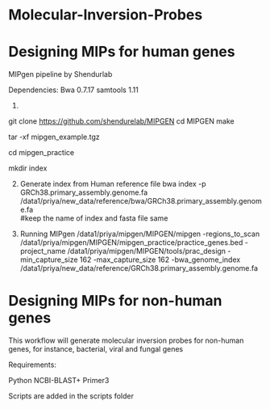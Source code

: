 # Molecular-Inversion-Probes


# Designing MIPs for human genes

MIPgen pipeline by Shendurlab 

Dependencies:
Bwa 0.7.17
samtools 1.11


1. 
git clone https://github.com/shendurelab/MIPGEN
cd MIPGEN
make

tar -xf mipgen_example.tgz

cd mipgen_practice

mkdir index

2. Generate index from Human reference file 
bwa index -p GRCh38.primary_assembly.genome.fa  /data1/priya/new_data/reference/bwa/GRCh38.primary_assembly.genome.fa  
#keep the name of index and fasta file same

3. Running MIPgen
/data1/priya/mipgen/MIPGEN/mipgen -regions_to_scan /data1/priya/mipgen/MIPGEN/mipgen_practice/practice_genes.bed -project_name /data1/priya/mipgen/MIPGEN/tools/prac_design -min_capture_size 162 -max_capture_size 162 -bwa_genome_index /data1/priya/new_data/reference/GRCh38.primary_assembly.genome.fa



# Designing MIPs for non-human genes

This workflow will generate molecular inversion probes for non-human genes, for instance, bacterial, viral and fungal genes

Requirements:

Python
NCBI-BLAST+
Primer3 

Scripts are added in the scripts folder

